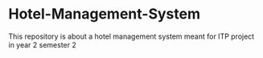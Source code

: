 # Hotel-Management-System
This repository is about a hotel management system meant for ITP project in year 2 semester 2
